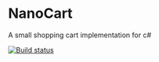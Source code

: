 # NanoCart
A small shopping cart implementation for c#

[![Build status](https://ci.appveyor.com/api/projects/status/8b9p838mduc6skin?svg=true)](https://ci.appveyor.com/project/william001/nanocart)
